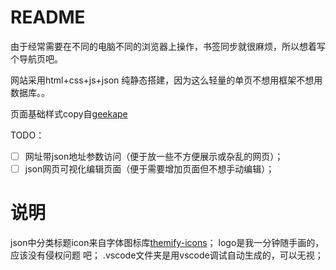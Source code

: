 # README

由于经常需要在不同的电脑不同的浏览器上操作，书签同步就很麻烦，所以想着写个导航页吧。

网站采用html+css+js+json 纯静态搭建，因为这么轻量的单页不想用框架不想用数据库。。

页面基础样式copy自<a target="_blank" href="https://github.com/geekape/geek-navigation">geekape</a>

TODO：
- [ ] 网址带json地址参数访问（便于放一些不方便展示或杂乱的网页）；
- [ ] json网页可视化编辑页面（便于需要增加页面但不想手动编辑）；

# 说明

json中分类标题icon来自字体图标库[themify-icons](https://themify.me/themify-icons)；
logo是我一分钟随手画的，应该没有侵权问题  吧；
.vscode文件夹是用vscode调试自动生成的，可以无视；